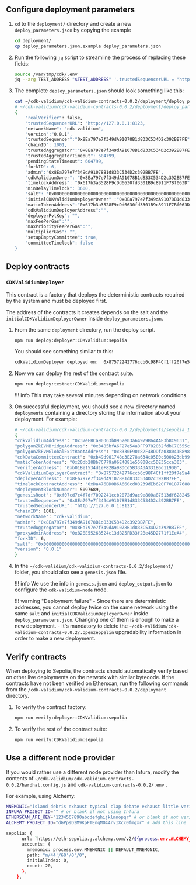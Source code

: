 ## Configure deployment parameters

1. `cd` to the `deployment/` directory and create a new `deploy_parameters.json` by copying the example

    ```bash
    cd deployment/
    cp deploy_parameters.json.example deploy_parameters.json
    ```

2. Run the following `jq` script to streamline the process of replacing these fields:

    ```bash
    source /var/tmp/cdk/.env
    jq --arg TEST_ADDRESS "$TEST_ADDRESS" '.trustedSequencerURL = "http://127.0.0.1:8123" | .trustedSequencer = $TEST_ADDRESS | .trustedAggregator = $TEST_ADDRESS | .admin = $TEST_ADDRESS | .cdkValidiumOwner = $TEST_ADDRESS | .initialCDKValidiumDeployerOwner = $TEST_ADDRESS | .timelockAddress = $TEST_ADDRESS | .forkID = 6' ./deploy_parameters.json.example > ./deploy_parameters.json
    ```

3. The complete `deploy_parameters.json` should look something like this:

    ```bash
    cat ~/cdk-validium/cdk-validium-contracts-0.0.2/deployment/deploy_parameters.json
    # ~/cdk-validium/cdk-validium-contracts-0.0.2/deployment/deploy_parameters.json
    {
        "realVerifier": false,
        "trustedSequencerURL": "http://127.0.0.1:8123,
        "networkName": "cdk-validium",
        "version":"0.0.1",
        "trustedSequencer":"0x8Ea797e7f349dA91078B1d833C534D2c392BB7FE",
        "chainID": 1001,
        "trustedAggregator":"0x8Ea797e7f349dA91078B1d833C534D2c392BB7FE",
        "trustedAggregatorTimeout": 604799,
        "pendingStateTimeout": 604799,
        "forkID": 6,
        "admin":"0x8Ea797e7f349dA91078B1d833C534D2c392BB7FE",
        "cdkValidiumOwner": "0x8Ea797e7f349dA91078B1d833C534D2c392BB7FE",
        "timelockAddress": "0x617b3a3528F9cDd6630fd3301B9c8911F7Bf063D",
        "minDelayTimelock": 3600,
        "salt": "0x0000000000000000000000000000000000000000000000000000000000000000",
        "initialCDKValidiumDeployerOwner" :"0x8Ea797e7f349dA91078B1d833C534D2c392BB7FE",
        "maticTokenAddress":"0x617b3a3528F9cDd6630fd3301B9c8911F7Bf063D",
        "cdkValidiumDeployerAddress":"",
        "deployerPvtKey": "",
        "maxFeePerGas":"",
        "maxPriorityFeePerGas":"",
        "multiplierGas": "",
        "setupEmptyCommittee": true,
        "committeeTimelock": false
    }
    ```

## Deploy contracts

### `CDKValidiumDeployer`

This contract is a factory that deploys the deterministic contracts required by the system and must be deployed first. 

The address of the contracts it creates depends on the salt and the `initialCDKValidiumDeployerOwner` inside `deploy_parameters.json`.

1. From the same `deployment` directory, run the deploy script.

    ```bash 
    npm run deploy:deployer:CDKValidium:sepolia
    ```

    You should see something similar to this:

    ```bash
    cdkValidiumDeployer deployed on:  0x87572242776ccb6c98F4Cf1ff20f7e5a4e4142fF
    ```

2. Now we can deploy the rest of the contract suite.

    ```bash
    npm run deploy:testnet:CDKValidium:sepolia
    ```

    !!! info
        This may take several minutes depending on network conditions.

3. On successful deployment, you should see a new directory named `deployments` containing a directory storing the information about your deployment. For example:

    ```bash
    # ~/cdk-validium/cdk-validium-contracts-0.0.2/deployments/sepolia_1705429054/deploy_output.json
    {
    "cdkValidiumAddress": "0x37eEBCa90363b0952e03a64979B64AAE3b8C9631",
    "polygonZkEVMBridgeAddress": "0x3485bfA6F27e54a8FF9782032fdbC7C555c178E4",
    "polygonZkEVMGlobalExitRootAddress": "0x8330E90c82F4BDDfa038041B898DE2d900e6246C",
    "cdkDataCommitteeContract": "0xb49d901748c3E278a634c05E0c500b23db992fb0",
    "maticTokenAddress": "0x20db28Bb7C779a06E4081e55808cc5DE35cca303",
    "verifierAddress": "0xb01Be1534d1eF82Ba98DCd5B33A3A331B6d119D0",
    "cdkValidiumDeployerContract": "0x87572242776ccb6c98F4Cf1ff20f7e5a4e4142fF",
    "deployerAddress": "0x8Ea797e7f349dA91078B1d833C534D2c392BB7FE",
    "timelockContractAddress": "0xDa476BD0B6A660cd08239dEb620F701877688c6F",
    "deploymentBlockNumber": 5097689,
    "genesisRoot": "0xf07cd7c4f7df7092241ccb2072d9ac9e800a87513df628245657950b3af78f94",
    "trustedSequencer": "0x8Ea797e7f349dA91078B1d833C534D2c392BB7FE",
    "trustedSequencerURL": "http://127.0.0.1:8123",
    "chainID": 1001,
    "networkName": "cdk-validium",
    "admin": "0x8Ea797e7f349dA91078B1d833C534D2c392BB7FE",
    "trustedAggregator": "0x8Ea797e7f349dA91078B1d833C534D2c392BB7FE",
    "proxyAdminAddress": "0x828E55268524c13dB25FD33f2Be45D2771f1EeA4",
    "forkID": 6,
    "salt": "0x0000000000000000000000000000000000000000000000000000000000000000",
    "version": "0.0.1"
    }
    ```

4. In the  `~/cdk-validium/cdk-validium-contracts-0.0.2/deployment/` folder, you should also see a `genesis.json` file. 

    !!! info
        We use the info in `genesis.json` and `deploy_output.json` to configure the `cdk-validium-node` node.

    !!! warning "Deployment failure"
        - Since there are deterministic addresses, you cannot deploy twice on the same network using the same `salt` and `initialCDKValidiumDeployerOwner` inside `deploy_parameters.json`. Changing one of them is enough to make a new deployment.
        - It's mandatory to delete the `~/cdk-validium/cdk-validium-contracts-0.0.2/.openzeppelin` upgradability information in order to make a new deployment.

## Verify contracts

When deploying to Sepolia, the contracts should automatically verify based on other live deployments on the network with similar bytecode. If the contracts have not been verified on Etherscan, run the following commands from the `/cdk-validium/cdk-validium-contracts-0.0.2/deployment` directory.

1. To verify the contract factory:

    ```bash
    npm run verify:deployer:CDKValidium:sepolia
    ```

2. To verify the rest of the contract suite:

    ```bash
    npm run verify:CDKValidium:sepolia
    ```

## Use a different node provider

If you would rather use a different node provider than Infura, modify the contents of `~/cdk-validium/cdk-validium-contracts-0.0.2/hardhat.config.js` and `cdk-validium-contracts-0.0.2/.env` .

For example, using Alchemy:

```bash
MNEMONIC="island debris exhaust typical clap debate exhaust little verify mean sausage entire"
INFURA_PROJECT_ID="" # or blank if not using Infura
ETHERSCAN_API_KEY="1234567890abcdefghijklmnopqr" # or blank if not verify contracts
ALCHEMY_PROJECT_ID="dGPpsDzM9KpFTEnqMO44rvIXcc0fmgxr" # add this line
```

```bash
sepolia: {
      url: `https://eth-sepolia.g.alchemy.com/v2/${process.env.ALCHEMY_PROJECT_ID}`, # rpc value changed here
      accounts: {
        mnemonic: process.env.MNEMONIC || DEFAULT_MNEMONIC,
        path: "m/44'/60'/0'/0",
        initialIndex: 0,
        count: 20,
      },
    },
```